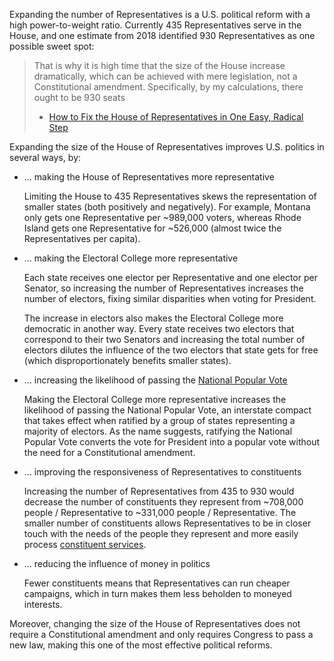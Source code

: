 Expanding the number of Representatives is a U.S. political reform with a high
power-to-weight ratio.  Currently 435 Representatives serve in the House, and
one estimate from 2018 identified 930 Representatives as one possible sweet
spot:

> That is why it is high time that the size of the House increase dramatically,
> which can be achieved with mere legislation, not a Constitutional amendment.
> Specifically, by my calculations, there ought to be 930 seats
>
> * [How to Fix the House of Representatives in One Easy, Radical Step][fix-the-house]

Expanding the size of the House of Representatives improves U.S. politics in
several ways, by:

* … making the House of Representatives more representative

  Limiting the House to 435 Representatives skews the representation of smaller
  states (both positively and negatively).  For example, Montana only gets one
  Representative per ~989,000 voters, whereas Rhode Island gets one
  Representative for ~526,000 (almost twice the Representatives per capita).

* … making the Electoral College more representative

  Each state receives one elector per Representative and one elector per
  Senator, so increasing the number of Representatives increases the number of
  electors, fixing similar disparities when voting for President.

  The increase in electors also makes the Electoral College more democratic in
  another way.  Every state receives two electors that correspond to their two
  Senators and increasing the total number of electors dilutes the influence
  of the two electors that state gets for free (which disproportionately
  benefits smaller states).

* … increasing the likelihood of passing the [National Popular Vote][popular-vote]

  Making the Electoral College more representative increases the likelihood
  of passing the National Popular Vote, an interstate compact that takes
  effect when ratified by a group of states representing a majority of electors.
  As the name suggests, ratifying the National Popular Vote converts the vote
  for President into a popular vote without the need for a Constitutional
  amendment.

* … improving the responsiveness of Representatives to constituents

  Increasing the number of Representatives from 435 to 930 would decrease the
  number of constituents they represent from ~708,000 people / Representative
  to ~331,000 people / Representative.  The smaller number of constituents
  allows Representatives to be in closer touch with the needs of the people
  they represent and more easily process
  [constituent services][constituent-services].

* … reducing the influence of money in politics

  Fewer constituents means that Representatives can run cheaper campaigns,
  which in turn makes them less beholden to moneyed interests.

Moreover, changing the size of the House of Representatives does not require
a Constitutional amendment and only requires Congress to pass a new law, making
this one of the most effective political reforms.

[fix-the-house]: https://time.com/5423623/house-representatives-number-seats/
[popular-vote]: https://time.com/5423623/house-representatives-number-seats/
[constituent-services]: https://www.everycrsreport.com/reports/R44726.html
